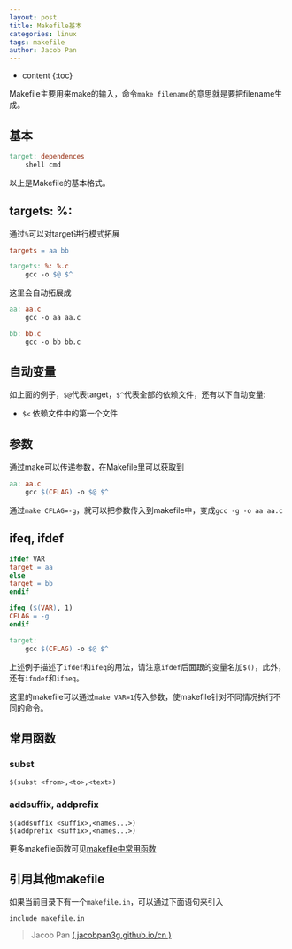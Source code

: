 ```yaml
---
layout: post
title: Makefile基本
categories: linux
tags: makefile
author: Jacob Pan
---
```


* content
{:toc}


Makefile主要用来make的输入，命令`make filename`的意思就是要把filename生成。


## 基本

```makefile
target: dependences
	shell cmd
```
以上是Makefile的基本格式。


## targets: %:

通过`%`可以对target进行模式拓展

```makefile
targets = aa bb

targets: %: %.c
	gcc -o $@ $^
```

这里会自动拓展成

```makefile
aa: aa.c
	gcc -o aa aa.c

bb: bb.c
	gcc -o bb bb.c
```


## 自动变量

如上面的例子，`$@`代表target，`$^`代表全部的依赖文件，还有以下自动变量:

- `$<` 依赖文件中的第一个文件


## 参数

通过make可以传递参数，在Makefile里可以获取到

```makefile
aa: aa.c
	gcc $(CFLAG) -o $@ $^
```
通过`make CFLAG=-g`，就可以把参数传入到makefile中，变成`gcc -g -o aa aa.c`


## ifeq, ifdef

```makefile
ifdef VAR
target = aa
else
target = bb
endif

ifeq ($(VAR), 1)
CFLAG = -g
endif

target:
	gcc $(CFLAG) -o $@ $^
```
上述例子描述了`ifdef`和`ifeq`的用法，请注意`ifdef`后面跟的变量名加`$()`，此外，还有`ifndef`和`ifneq`。

这里的makefile可以通过`make VAR=1`传入参数，使makefile针对不同情况执行不同的命令。


## 常用函数

### subst

```
$(subst <from>,<to>,<text>)
```

### addsuffix, addprefix

```
$(addsuffix <suffix>,<names...>)
$(addprefix <suffix>,<names...>)
```

更多makefile函数可见[makefile中常用函数](http://blog.csdn.net/yangxuan0261/article/details/52060582)


## 引用其他makefile

如果当前目录下有一个`makefile.in`，可以通过下面语句来引入

```
include makefile.in
```


> Jacob Pan [( jacobpan3g.github.io/cn )](http://jacobpan3g.github.io/cn)

